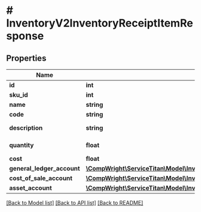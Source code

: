 # # InventoryV2InventoryReceiptItemResponse

## Properties

Name | Type | Description | Notes
------------ | ------------- | ------------- | -------------
**id** | **int** | Item Id |
**sku_id** | **int** | Sku Id |
**name** | **string** | Item Name |
**code** | **string** | Item Code |
**description** | **string** | Item Description |
**quantity** | **float** | Receipt quantity |
**cost** | **float** | Item cost |
**general_ledger_account** | [**\CompWright\ServiceTitan\Model\InventoryV2InventoryReceiptItemResponseGeneralLedgerAccount**](InventoryV2InventoryReceiptItemResponseGeneralLedgerAccount.md) |  | [optional]
**cost_of_sale_account** | [**\CompWright\ServiceTitan\Model\InventoryV2InventoryReceiptItemResponseCostOfSaleAccount**](InventoryV2InventoryReceiptItemResponseCostOfSaleAccount.md) |  | [optional]
**asset_account** | [**\CompWright\ServiceTitan\Model\InventoryV2InventoryReceiptItemResponseAssetAccount**](InventoryV2InventoryReceiptItemResponseAssetAccount.md) |  | [optional]

[[Back to Model list]](../../README.md#models) [[Back to API list]](../../README.md#endpoints) [[Back to README]](../../README.md)
